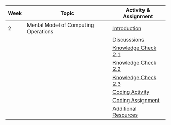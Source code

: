 | Week | Topic                                | Activity & Assignment |
|------|--------------------------------------|-----------------------|
| 2    | Mental Model of Computing Operations | [Introduction](./Introduction%20And%20Instructions.pdf)         |
|      |                                      | [Discusssions]()          |
|      |                                      | [Knowledge Check 2.1](https://docs.google.com/forms/d/1_O55Tbjkjb6u6Fu42PHx5EytF9pkLX-VgeibFDGLZaA/edit)  |
|      |                                      | [Knowledge Check 2.2](https://docs.google.com/forms/d/16w6rjiMv9KFZzBE4rzhFASXTIPNKVebBFHGmDJjxlio/edit)   |
|      |                                      | [Knowledge Check 2.3](https://docs.google.com/forms/d/1yODjVKI2Q58EvAs3ZYqb6mNS6f-ziV_46fYdkqW_z7k/edit)   |
|      |                                      | [Coding Activity](https://classroom.github.com/a/L61YSYuc)       |
|      |                                      | [Coding Assignment]()       |
|      |                                      | [Additional Resources](./Additional%20Resources.pdf)  |
